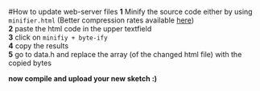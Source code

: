 #How to update web-server files
**1** Minify the source code either by using `minifier.html` (Better compression rates available [here](https://github.com/kangax/html-minifier))  
**2** paste the html code in the upper textfield  
**3** click on `minifiy + byte-ify`  
**4** copy the results  
**5** go to data.h and replace the array (of the changed html file) with the copied bytes  

**now compile and upload your new sketch :)**
